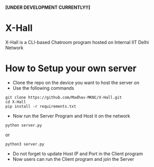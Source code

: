 **[UNDER DEVELOPMENT CURRENTLY!!]**

# X-Hall
X-Hall is a CLI-based Chatroom program hosted on Internal IIT Delhi Network

# How to Setup your own server
- Clone the repo on the device you want to host the server on
- Use the following commands

```
git clone https://github.com/Madhav-MKNC/X-Hall.git
cd X-Hall
pip install -r requirements.txt
```

- Now run the Server Program and Host it on the network
```
python server.py
```
or 
```
python3 server.py
```
 
- Do not forget to update Host IP and Port in the Client program
- Now users can run the Client program and join the Server
